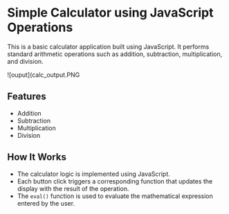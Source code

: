 # Simple Calculator using JavaScript Operations

This is a basic calculator application built using JavaScript. It performs standard arithmetic operations such as addition, subtraction, multiplication, and division.

![ouput](calc_output.PNG

## Features

- Addition
- Subtraction
- Multiplication
- Division

## How It Works

- The calculator logic is implemented using JavaScript.
- Each button click triggers a corresponding function that updates the display with the result of the operation.
- The `eval()` function is used to evaluate the mathematical expression entered by the user.
